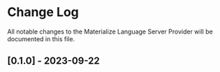 # Change Log

All notable changes to the Materialize Language Server Provider will be documented in this file.

## [0.1.0] - 2023-09-22